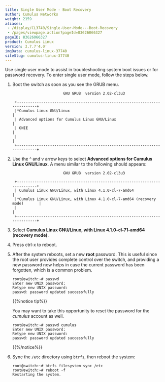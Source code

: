 ```yaml
---
title: Single User Mode - Boot Recovery
author: Cumulus Networks
weight: 2159
aliases:
 - /display/CL3740/Single-User-Mode---Boot-Recovery
 - /pages/viewpage.action?pageId=83626066327
pageID: 83626066327
product: Cumulus Linux
version: 3.7.7'4.0'
imgData: cumulus-linux-37740
siteSlug: cumulus-linux-37740
---
```

Use single user mode to assist in troubleshooting system boot issues or
for password recovery. To enter single user mode, follow the steps
below.

1.  Boot the switch as soon as you see the GRUB menu.
    
    ``` 
                           GNU GRUB  version 2.02-cl3u3
     
     +----------------------------------------------------------------------------+
     |*Cumulus Linux GNU/Linux                                                    | 
     | Advanced options for Cumulus Linux GNU/Linux                               |
     | ONIE                                                                       |
     |                                                                            |
     +----------------------------------------------------------------------------+     
    ```

2.  Use the ^ and v arrow keys to select **Advanced options for Cumulus
    Linux GNU/Linux**. A menu similar to the following should appears:
    
    ``` 
                           GNU GRUB  version 2.02-cl3u3
     
     +----------------------------------------------------------------------------+
     | Cumulus Linux GNU/Linux, with Linux 4.1.0-cl-7-amd64                       | 
     |*Cumulus Linux GNU/Linux, with Linux 4.1.0-cl-7-amd64 (recovery mode)       |
     |                                                                            |
     +----------------------------------------------------------------------------+  
    ```

3.  Select **Cumulus Linux GNU/Linux, with Linux 4.1.0-cl-71-amd64
    (recovery mode)**.

4.  Press ctrl-x to reboot.

5.  After the system reboots, set a new **root** password. This is
    useful since the root user provides complete control over the
    switch, and providing a new password now helps in case the current
    password has been forgotten, which is a common problem.
    
        root@switch:~# passwd
        Enter new UNIX password: 
        Retype new UNIX password: 
        passwd: password updated successfully
    
    {{%notice tip%}}
    
    You may want to take this opportunity to reset the password for the
    *cumulus* account as well.
    
        root@switch:~# passwd cumulus
        Enter new UNIX password: 
        Retype new UNIX password: 
        passwd: password updated successfully
    
    {{%/notice%}}

6.  Sync the `/etc` directory using `btrfs`, then reboot the system:
    
        root@switch:~# btrfs filesystem sync /etc
        root@switch:~# reboot -f
        Restarting the system. 

<article id="html-search-results" class="ht-content" style="display: none;">

</article>

<footer id="ht-footer">

</footer>
<!--stackedit_data:
eyJoaXN0b3J5IjpbLTU5NjQ1OTc5NF19
-->